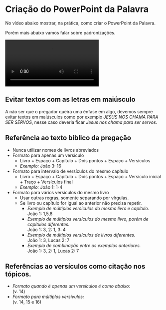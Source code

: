 # Criação do PowerPoint da Palavra

No vídeo abaixo mostrar, na prática, como criar o PowerPoint da Palavra.

Porém mais abaixo vamos falar sobre padronizações.

<video controls>
  <source src="criacao-power-point-palavra.mp4" type="video/mp4">
</video>

## Evitar textos com as letras em maiúsculo
A não ser que o pregador queira uma ênfase em algo, devemos sempre evitar textos em maiúsculos como por exemplo *JESUS NOS CHAMA PARA SER SERVOS*, nesse caso deveria ficar *Jesus nos chama para ser servos*. 

## Referência ao texto bíblico da pregação
- Nunca utilizar nomes de livros abreviados
- Formato para apenas um versículo
  - Livro + Espaço + Capítulo + Dois pontos + Espaço + Versículos
  - *Exemplo:* João 3: 16
- Formato para intervalo de versículos do mesmo capítulo
  - Livro + Espaço + Capítulo + Dois pontos + Espaço + Versículo inicial + Traço + Versículos final
  - *Exemplo:* João 1: 1-4
- Formato para vários versículos do mesmo livro
  - Usar outras regras, somente separando por vírgulas.
  - Se livro ou capítulo for igual ao anterior não precisa repetir.
    - *Exemplo de múltiplos versículos do mesmo livro e capítulo.*\
    João 1: 1,5,8
    - *Exemplo de múltiplos versículos do mesmo livro, porém de capítulos diferentes.*\
    João 1: 3, 2: 1, 3: 4
    - *Exemplo de múltiplos versículos de livros diferentes.*\
    João 1: 3, Lucas 2: 7
    - *Exemplo de combinação entre os exemplos anteriores.*\
    João 1: 3, 2: 1, Lucas 2: 7

## Referências ao versículos como citação nos tópicos.

  - *Formato quando é apenas um versículos é como abaixo:*\
    (v. 14)
  - *Formato para múltiplos versívulos:*\
    (v. 14, 15 e 16)
